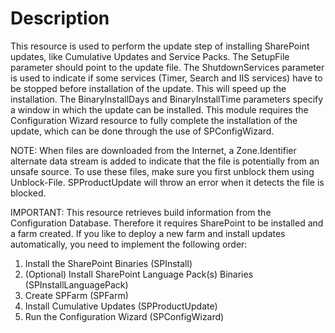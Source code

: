 # Description

This resource is used to perform the update step of installing SharePoint
updates, like Cumulative Updates and Service Packs. The SetupFile parameter
should point to the update file. The ShutdownServices parameter is used to
indicate if some services (Timer, Search and IIS services) have to be stopped
before installation of the update. This will speed up the installation. The
BinaryInstallDays and BinaryInstallTime parameters specify a window in which
the update can be installed. This module requires the Configuration Wizard
resource to fully complete the installation of the update, which can be done
through the use of SPConfigWizard.

NOTE:
When files are downloaded from the Internet, a Zone.Identifier alternate data
stream is added to indicate that the file is potentially from an unsafe source.
To use these files, make sure you first unblock them using Unblock-File.
SPProductUpdate will throw an error when it detects the file is blocked.

IMPORTANT:
This resource retrieves build information from the Configuration Database.
Therefore it requires SharePoint to be installed and a farm created. If you
like to deploy a new farm and install updates automatically, you need to
implement the following order:

1. Install the SharePoint Binaries (SPInstall)
2. (Optional) Install SharePoint Language Pack(s) Binaries
   (SPInstallLanguagePack)
3. Create SPFarm (SPFarm)
4. Install Cumulative Updates (SPProductUpdate)
5. Run the Configuration Wizard (SPConfigWizard)
